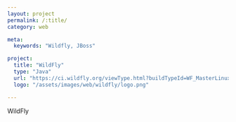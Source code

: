 ```yaml
---
layout: project
permalink: /:title/
category: web

meta:
  keywords: "Wildfly, JBoss"

project:
  title: "WildFly"
  type: "Java"
  url: "https://ci.wildfly.org/viewType.html?buildTypeId=WF_MasterLinuxArm64OpenJ911"
  logo: "/assets/images/web/wildfly/logo.png"

---	
```

<p>WildFly</p>